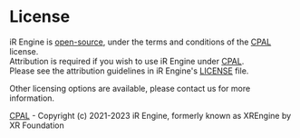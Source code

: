 <!-- import License from '@site/docs/_partials/license.md' -->

# License
<!-- Start of partial: License -->
iR Engine is [open-source](https://github.com/EtherealEngine/etherealengine), under the terms and conditions of the [CPAL](https://github.com/EtherealEngine/etherealengine/blob/dev/LICENSE) license.  
Attribution is required if you wish to use iR Engine under [CPAL](https://github.com/EtherealEngine/etherealengine/blob/dev/LICENSE).  
Please see the attribution guidelines in iR Engine's [LICENSE](https://github.com/EtherealEngine/etherealengine/blob/dev/LICENSE) file.

Other licensing options are available, please contact us for more information.

[CPAL](https://github.com/EtherealEngine/etherealengine/blob/dev/LICENSE) - Copyright (c) 2021-2023 iR Engine, formerly known as XREngine by XR Foundation

<!-- End of partial: License -->
